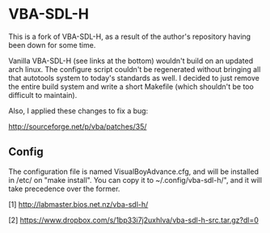 VBA-SDL-H
=========

This is a fork of VBA-SDL-H, as a result of the author's repository having
been down for some time.

Vanilla VBA-SDL-H (see links at the bottom) wouldn't build on an updated arch
linux. The configure script couldn't be regenerated without bringing all that
autotools system to today's standards as well. I decided to just remove
the entire build system and write a short Makefile (which shouldn't be
too difficult to maintain).

Also, I applied these changes to fix a bug:

http://sourceforge.net/p/vba/patches/35/

Config
------

The configuration file is named VisualBoyAdvance.cfg, and will be installed
in /etc/ on "make install". You can copy it to ~/.config/vba-sdl-h/", and
it will take precedence over the former.

[1] http://labmaster.bios.net.nz/vba-sdl-h/

[2] https://www.dropbox.com/s/1bp33i7j2uxhlva/vba-sdl-h-src.tar.gz?dl=0
